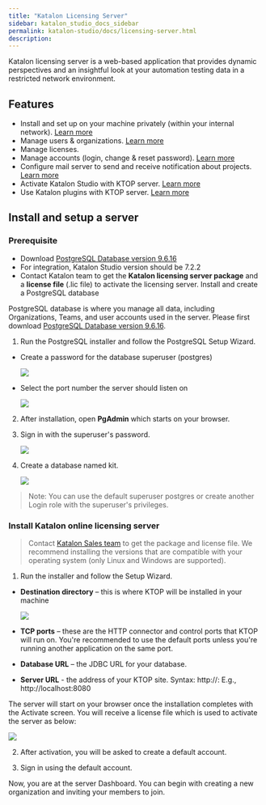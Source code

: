 ```yaml
---
title: "Katalon Licensing Server" 
sidebar: katalon_studio_docs_sidebar
permalink: katalon-studio/docs/licensing-server.html
description: 
---
```

Katalon licensing server is a web-based application that provides dynamic perspectives and an insightful look at your automation testing data in a restricted network environment.

## Features
- Install and set up on your machine privately (within your internal network). [Learn more](https://docs.katalon.com/katalon-studio/docs/licensing-server.html#install-and-setup-a-server)
- Manage users & organizations. [Learn more](https://docs.katalon.com/katalon-analytics/docs/ktop.html#create-an-organization)
- Manage licenses. 
- Manage accounts (login, change & reset password). [Learn more](https://docs.katalon.com/katalon-analytics/docs/ktop.html#reset-and-forget-password)
- Configure mail server to send and receive notification about projects. [Learn more](https://docs.katalon.com/katalon-analytics/docs/ktop.html#configure-mail-server)
- Activate Katalon Studio with KTOP server. [Learn more](https://docs.katalon.com/katalon-analytics/docs/ktop.html#activate-katalon-studio-with-ktop-server)
- Use Katalon plugins with KTOP server. [Learn more](https://docs.katalon.com/katalon-analytics/docs/ktop.html#use-katalon-plugins-with-ktop-server)

## Install and setup a server

### Prerequisite

- Download [PostgreSQL Database version 9.6.16](https://www.postgresql.org/download/)
- For integration, Katalon Studio version should be 7.2.2
- Contact Katalon team to get the **Katalon licensing server package** and a **license file** (.lic file) to activate the licensing server.
Install and create a PostgreSQL database

PostgreSQL database is where you manage all data, including Organizations, Teams, and user accounts used in the server. Please first download [PostgreSQL Database version 9.6.16](https://www.postgresql.org/download/).

1. Run the PostgreSQL installer and follow the PostgreSQL Setup Wizard.

- Create a password for the database superuser (postgres)

  <img src="https://github.com/katalon-studio/docs-images/raw/master/katalon-analytics/docs/ktop-server/3.PNG" width="" height=""> 

- Select the port number the server should listen on

  <img src="https://github.com/katalon-studio/docs-images/raw/master/katalon-analytics/docs/ktop-server/4.PNG" width="" height=""> 

2. After installation, open **PgAdmin** which starts on your browser.

3. Sign in with the superuser's password.

   <img src="https://github.com/katalon-studio/docs-images/raw/master/katalon-analytics/docs/ktop-server/pgadmin.PNG" width="" height=""> 

4. Create a database named kit.

   <img src="https://github.com/katalon-studio/docs-images/raw/master/katalon-analytics/docs/ktop-server/kit.PNG" width="" height="">

> Note: You can use the default superuser postgres or create another Login role with the superuser's privileges.

### Install Katalon online licensing server

> Contact [Katalon Sales team](mailto:business@katalon.com) to get the package and license file. We recommend installing the versions that are compatible with your operating system (only Linux and Windows are supported).

1. Run the installer and follow the Setup Wizard.

- **Destination directory** – this is where KTOP will be installed in your machine

  <img src="https://github.com/katalon-studio/docs-images/raw/master/katalon-analytics/docs/ktop-server/5.PNG" width="" height=""> 

- **TCP ports** – these are the HTTP connector and control ports that KTOP will run on. You're recommended to use the default ports unless you're running another application on the same port.


- **Database URL** – the JDBC URL for your database.


- **Server URL** - the address of your KTOP site. Syntax: http://<IPAddress>:<TCPPort>
E.g., http://localhost:8080

The server will start on your browser once the installation completes with the Activate screen.
You will receive a license file which is used to activate the server as below:

  <img src="https://github.com/katalon-studio/docs-images/raw/master/katalon-analytics/docs/ktop-server/activate.PNG" width="" height="">

2. After activation, you will be asked to create a default account.

3. Sign in using the default account.

Now, you are at the server Dashboard. You can begin with creating a new organization and inviting your members to join.

